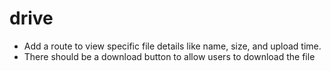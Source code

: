 # drive

- Add a route to view specific file details like name, size, and upload time.
- There should be a download button to allow users to download the file
